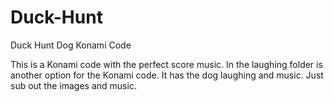 Duck-Hunt
=========

Duck Hunt Dog Konami Code


This is a Konami code with the perfect score music. In the laughing folder is another option for the Konami code. It has the dog laughing and music. Just sub out the images and music.
